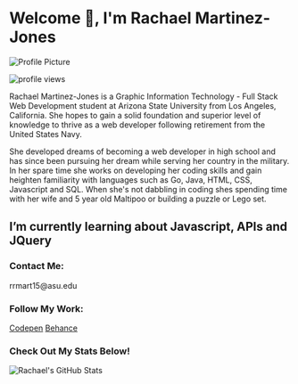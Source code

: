 <h1>Welcome 👋, I'm Rachael Martinez-Jones</h1>
<img src="https://avatars.githubusercontent.com/u/163369099?v=4" alt=" Profile Picture" class="avatar avatar-user width-full border color-bg-default">

<img src="https://komarev.com/ghpvc/?username=rachaelrmj&label=Profile%20views&color=0e75b6&style=flat" alt="profile views"></p>

<p>Rachael Martinez-Jones is a Graphic Information Technology - Full Stack Web Development student at Arizona State University from Los Angeles, California. She hopes to gain a solid foundation and superior level of knowledge to thrive as a web developer following retirement from the United States Navy. </p>

<p>She developed dreams of becoming a web developer in high school and has since been pursuing her dream while serving her country in the military. In her spare time she works on developing her coding skills and gain heighten familiarity with languages such as Go, Java, HTML, CSS, Javascript and SQL. When she's not dabbling in coding shes spending time with her wife and 5 year old Maltipoo or building a puzzle or Lego set.</p>

<h2><strong>I’m currently learning about Javascript, APIs and JQuery</strong></h2>

<h3>Contact Me:</h3>rrmart15@asu.edu

<h3>Follow My Work:</h3>
<p><a href="https://codepen.io/@rachaelrmj">Codepen</a>
  <a href="https://www.behance.net/rrmart15@asu.edu">Behance</a></p>

<h3>Check Out My Stats Below!</h3>
<img src="https://github-readme-stats.vercel.app/api?username=rachaelrmj&show_icons=true&locale=en" alt="Rachael's GitHub Stats"></p>
